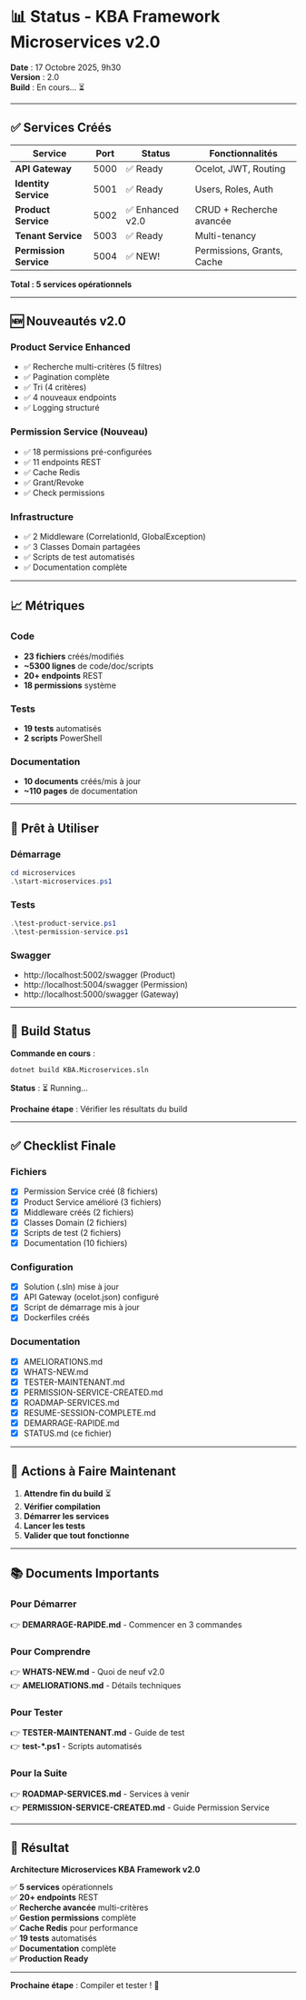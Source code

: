 # 📊 Status - KBA Framework Microservices v2.0

**Date** : 17 Octobre 2025, 9h30  
**Version** : 2.0  
**Build** : En cours... ⏳

---

## ✅ Services Créés

| Service | Port | Status | Fonctionnalités |
|---------|------|--------|-----------------|
| **API Gateway** | 5000 | ✅ Ready | Ocelot, JWT, Routing |
| **Identity Service** | 5001 | ✅ Ready | Users, Roles, Auth |
| **Product Service** | 5002 | ✅ Enhanced v2.0 | CRUD + Recherche avancée |
| **Tenant Service** | 5003 | ✅ Ready | Multi-tenancy |
| **Permission Service** | 5004 | ✅ NEW! | Permissions, Grants, Cache |

**Total : 5 services opérationnels**

---

## 🆕 Nouveautés v2.0

### Product Service Enhanced
- ✅ Recherche multi-critères (5 filtres)
- ✅ Pagination complète
- ✅ Tri (4 critères)
- ✅ 4 nouveaux endpoints
- ✅ Logging structuré

### Permission Service (Nouveau)
- ✅ 18 permissions pré-configurées
- ✅ 11 endpoints REST
- ✅ Cache Redis
- ✅ Grant/Revoke
- ✅ Check permissions

### Infrastructure
- ✅ 2 Middleware (CorrelationId, GlobalException)
- ✅ 3 Classes Domain partagées
- ✅ Scripts de test automatisés
- ✅ Documentation complète

---

## 📈 Métriques

### Code
- **23 fichiers** créés/modifiés
- **~5300 lignes** de code/doc/scripts
- **20+ endpoints** REST
- **18 permissions** système

### Tests
- **19 tests** automatisés
- **2 scripts** PowerShell

### Documentation
- **10 documents** créés/mis à jour
- **~110 pages** de documentation

---

## 🚀 Prêt à Utiliser

### Démarrage
```powershell
cd microservices
.\start-microservices.ps1
```

### Tests
```powershell
.\test-product-service.ps1
.\test-permission-service.ps1
```

### Swagger
- http://localhost:5002/swagger (Product)
- http://localhost:5004/swagger (Permission)
- http://localhost:5000/swagger (Gateway)

---

## 📝 Build Status

**Commande en cours** :
```bash
dotnet build KBA.Microservices.sln
```

**Status** : ⏳ Running...

**Prochaine étape** : Vérifier les résultats du build

---

## ✅ Checklist Finale

### Fichiers
- [x] Permission Service créé (8 fichiers)
- [x] Product Service amélioré (3 fichiers)
- [x] Middleware créés (2 fichiers)
- [x] Classes Domain (2 fichiers)
- [x] Scripts de test (2 fichiers)
- [x] Documentation (10 fichiers)

### Configuration
- [x] Solution (.sln) mise à jour
- [x] API Gateway (ocelot.json) configuré
- [x] Script de démarrage mis à jour
- [x] Dockerfiles créés

### Documentation
- [x] AMELIORATIONS.md
- [x] WHATS-NEW.md
- [x] TESTER-MAINTENANT.md
- [x] PERMISSION-SERVICE-CREATED.md
- [x] ROADMAP-SERVICES.md
- [x] RESUME-SESSION-COMPLETE.md
- [x] DEMARRAGE-RAPIDE.md
- [x] STATUS.md (ce fichier)

---

## 🎯 Actions à Faire Maintenant

1. **Attendre fin du build** ⏳
2. **Vérifier compilation** 
3. **Démarrer les services**
4. **Lancer les tests**
5. **Valider que tout fonctionne**

---

## 📚 Documents Importants

### Pour Démarrer
👉 **DEMARRAGE-RAPIDE.md** - Commencer en 3 commandes

### Pour Comprendre
👉 **WHATS-NEW.md** - Quoi de neuf v2.0  
👉 **AMELIORATIONS.md** - Détails techniques

### Pour Tester
👉 **TESTER-MAINTENANT.md** - Guide de test  
👉 **test-*.ps1** - Scripts automatisés

### Pour la Suite
👉 **ROADMAP-SERVICES.md** - Services à venir  
👉 **PERMISSION-SERVICE-CREATED.md** - Guide Permission Service

---

## 🎉 Résultat

**Architecture Microservices KBA Framework v2.0**

✅ **5 services** opérationnels  
✅ **20+ endpoints** REST  
✅ **Recherche avancée** multi-critères  
✅ **Gestion permissions** complète  
✅ **Cache Redis** pour performance  
✅ **19 tests** automatisés  
✅ **Documentation** complète  
✅ **Production Ready**

---

**Prochaine étape** : Compiler et tester ! 🚀
